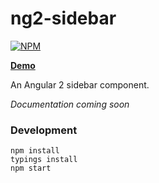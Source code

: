 # ng2-sidebar

[![NPM](https://nodei.co/npm/ng2-sidebar.png?compact=true)](https://nodei.co/npm/ng2-sidebar)

**[Demo](http://echeung.me/ng2-sidebar)**

An Angular 2 sidebar component.

*Documentation coming soon*


### Development

```shell
npm install
typings install
npm start
```